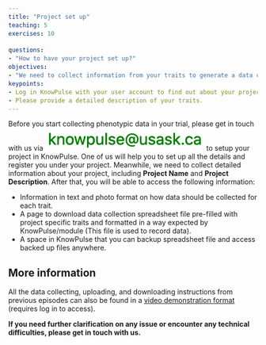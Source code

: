 ```yaml
---
title: "Project set up"
teaching: 5 
exercises: 10 
 
questions:
- "How to have your project set up?"
objectives:
- "We need to collect information from your traits to generate a data collection spreadsheet for your project."
keypoints:
- Log in KnowPulse with your user account to find out about your project.
- Please provide a detailed description of your traits.
---
```

Before you start collecting phenotypic data in your trial, please get in touch with us via ![Screenshot of main code listing](../fig/howto-upload-raw-phenotypic-data.10.png) to setup your project in KnowPulse. One of us will help you to set up all the details and register you under your project. Meanwhile, we need to collect detailed information about your project, including **Project Name** and **Project Description**. After that, you will be able to access the following information:

- Information in text and photo format on how data should be collected for each trait.
- A page to download data collection spreadsheet file pre-filled with project specific traits and formatted in a way expected by KnowPulse/module (This file is used to record data).
- A space in KnowPulse that you can backup spreadsheet file and access backed up files anywhere.


## More information

All the data collecting, uploading, and downloading instructions from previous episodes can also be found in a [video demonstration format](https://knowpulse.usask.ca/node/1772530) (requires log in to access). 

**If you need further clarification on any issue or encounter any technical difficulties, please get in touch with us.** 

